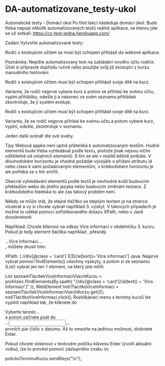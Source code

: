 # DA-automatizovane_testy-ukol
Automatické testy - Domácí úkol
Po třetí lekci následuje domácí úkol:
Bude třeba napsat několik automatizovaných testů reálné aplikace, se kterou jste se už setkali:
https://cz-test-jedna.herokuapp.com/

Zadání
Vytvořte automatizované testy:

Rodič s existujícím účtem se musí být schopen přihlásit do webové aplikace.

Poznámka: Nepište automatizovaný test na zakládání nového účtu rodiče. Účet si připravte dopředu ručně nebo použijte svůj již existující z kurzu manuálního testování.

Rodič s existujícím účtem musí být schopen přihlásit svoje dítě na kurz.

Varianta, že rodič nejprve vybere kurz a potom se přihlásí ke svému účtu, vyplní přihlášku, odešle ji a nakonec ve svém seznamu přihlášek zkontroluje, že ji systém eviduje.

Rodič s existujícím účtem musí být schopen přihlásit svoje dítě na kurz.

Varianta, že se rodič nejprve přihlásí ke svému účtu a potom vybere kurz, vyplní, odešle, zkontroluje v seznamu.

Jeden další scénář dle své úvahy.

Tipy
Webová appka není uplně přátelská k automatizovaným testům. Hodně elementů bude třeba vyhledávat podle textu, protože jinak nejsou ničím odlišitelné od ostatních elementů. S tím se ale v realitě běžně potkáte. V dlouhodobém horizontu je vhodné požádat vývojáře o přídaní atributu id nebo class k vámi požadovaným elementům, v krátkodobém horizontu je ale potřeba se s tím smířit.

Obecně vyhledávání elementů podle textů je nevhodné kvůli budoucím překladům webu do jiného jazyka nebo budoucím změnám textace. Z krátkodobého hlediska to ale zas takový problém není.

Někdy se může stát, že stejné tlačítko se stejným textem je na stránce vícekrát a vy si chcete vybrat například 3. výskyt. V takových případech je možné to udělat pomocí sofistikovaného dotazu XPath, nebo v Javě dvoukrokově.

Například: Chcete kliknout na odkaz Více informací v obdelníčku 3. kurzu. Pokud je tedy element tlačítka například <a>, přesněji <div class="card">...<a>Více informací</a>...</div>, můžete zkusit toto:

XPath:
( //div[@class = 'card'] )[3]//a[text()='Více informací']
Java:
Nejprve vybrat pomocí findElements() všechny výskyty, a potom si ze seznamu (List<WebElement>) vybrat jen ten 1 element, na který jste mířili.

List<WebElement> seznamTlacitekViceInformaciVsechKurzu =
        prohlizec.findElements(By.xpath(
                "//div[@class = 'card']//a[text() = 'Více informací']"
        ));
WebElement tretiTlacitkoViceInformaci = seznamTlacitekViceInformaciVsechKurzu.get(2);
tretiTlacitkoViceInformaci.click();
Rozklikávací menu s termíny kurzů lze vyplnit například tak, že kliknete do <div>Vyberte termín...</div> a potom začnete psát do <div class="bs-searchbox">…<input type="search">…</div> prvních pár číslic z datumu. Až to omezíte na jedinou možnost, stisknete Enter.

Pokud chcete stisknout v textovém políčku klávesu Enter (zvolit aktuální volbu), lze to provést pomocí zástupného znaku \n:

polickoTerminuKurzu.sendKeys("\n");

